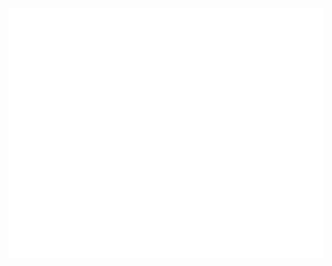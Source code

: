 <div align="center">
	<br>
	<a href="https://raw.githubusercontent.com/marksisson/urban-broccoli/main/README.md">
		<img src="sample.svg" width="800" height="400" alt="Click to see the source">
	</a>
	<br>
</div>

<!-- <img src="https://render.githubusercontent.com/render/math?math=\color{white}x_{1,2} = \frac{-b \pm \sqrt{b^2-4ac}}{2b}">

<img src="sample.svg" width="800" height="400" alt="Click to see the source">
 -->
